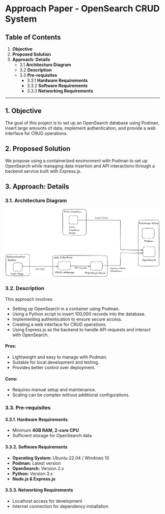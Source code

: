 # Approach Paper - OpenSearch CRUD System

## Table of Contents
1. **Objective**  
2. **Proposed Solution**  
3. **Approach: Details**  
   - 3.1 **Architecture Diagram**  
   - 3.2 **Description**  
   - 3.3 **Pre-requisites**  
     - 3.3.1 **Hardware Requirements**  
     - 3.3.2 **Software Requirements**  
     - 3.3.3 **Networking Requirements**  

---

## 1. Objective
The goal of this project is to set up an OpenSearch database using Podman, insert large amounts of data, implement authentication, and provide a web interface for CRUD operations.

## 2. Proposed Solution
We propose using a containerized environment with Podman to set up OpenSearch while managing data insertion and API interactions through a backend service built with Express.js.

## 3. Approach: Details

### 3.1. Architecture Diagram

![image1](images/architecture_diagram.png)

### 3.2. Description
This approach involves:
- Setting up OpenSearch in a container using Podman.
- Using a Python script to insert 100,000 records into the database.
- Implementing authentication to ensure secure access.
- Creating a web interface for CRUD operations.
- Using Express.js as the backend to handle API requests and interact with OpenSearch.

#### **Pros:**
- Lightweight and easy to manage with Podman.
- Suitable for local development and testing.
- Provides better control over deployment.

#### **Cons:**
- Requires manual setup and maintenance.
- Scaling can be complex without additional configurations.

### 3.3. Pre-requisites

#### **3.3.1. Hardware Requirements**
- Minimum **4GB RAM, 2-core CPU**
- Sufficient storage for OpenSearch data

#### **3.3.2. Software Requirements**
- **Operating System:** Ubuntu 22.04 / Windows 10
- **Podman:** Latest version
- **OpenSearch:** Version 2.x
- **Python:** Version 3.x
- **Node.js & Express.js**

#### **3.3.3. Networking Requirements**
- Localhost access for development
- Internet connection for dependency installation
